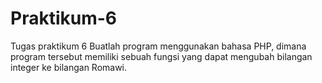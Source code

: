 # Praktikum-6

Tugas praktikum 6
Buatlah program menggunakan bahasa PHP, dimana program tersebut memiliki sebuah fungsi yang dapat mengubah bilangan integer ke bilangan Romawi.
